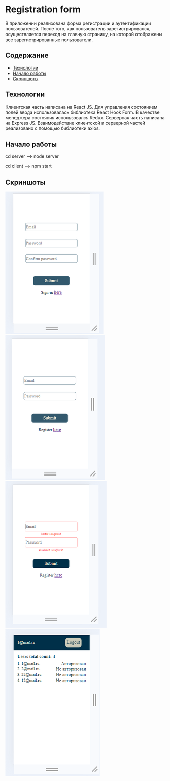 Registration form
=====================

В приложении реализована форма регистрации и аутентификации пользователей. После того, как пользователь зарегистрировался, осуществляется переход на главную страницу, на которой отображены все зарегистрированные пользователи.

Содержание
-----------------------------------
* [Технологии](#технологии)
* <a name="#начало_работы">[Начало работы](#начало_работы)</a>
* <a name="#скриншоты">[Скриншоты](#скриншоты)</a>

<a name="#технологии">Технологии</a>
-----------------------------------
Клиентская часть написана на React JS. Для управления состоянием полей ввода использовалась библиотека React Hook Form. В качестве менеджера состояния использовался Redux.
Серверная часть написана на Express JS.
Взаимодействие клиентской и серверной частей реализовано с помощью библиотеки axios.

<a name="#начало_работы">Начало работы</a>
-----------------------------------

cd server --> node server

cd client --> npm start

<a name="#скриншоты">Скриншоты</a>
-----------------------------------
![Форма регистрации](screenshots/registration_form_screenshot.png)
![Форма аутентификации.png](screenshots/auth_form_screenshot.png)
![Ошибки формы аутентификации](screenshots/auth_form_errors_screenshot.png)
![Главная страница](screenshots/home_page_screenshot.png)
